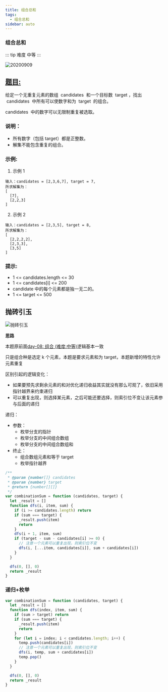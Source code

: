 ```yaml
---
title: 组合总和
tags:
  - 组合总和
sidebar: auto
---
```


### 组合总和

::: tip 难度
中等
:::

![20200909](http://qiniu.gaowenju.com/leecode/banner/20200909.jpg)

## [题目:](https://leetcode-cn.com/problems/combination-sum/)

给定一个无重复元素的数组  candidates  和一个目标数  target ，找出  candidates  中所有可以使数字和为  target  的组合。

candidates  中的数字可以无限制重复被选取。

### 说明：

- 所有数字（包括 target）都是正整数。
- 解集不能包含重复的组合。

### 示例:

1. 示例 1

```
输入：candidates = [2,3,6,7], target = 7,
所求解集为：
[
  [7],
  [2,2,3]
]
```

2. 示例 2

```
输入：candidates = [2,3,5], target = 8,
所求解集为：
[
  [2,2,2,2],
  [2,3,3],
  [3,5]
]
```

### 提示:

- 1 <= candidates.length <= 30
- 1 <= candidates[i] <= 200
- candidate 中的每个元素都是独一无二的。
- 1 <= target <= 500

## 抛砖引玉

![抛砖引玉](http://qiniu.gaowenju.com/leecode/20200909.png)

**思路**

本题原前面[day-08: 组合 (难度:中等)](./20200908.md)逻辑基本一致

只是组合种是选定 k 个元素，本题是要求元素和为 target，本题新增的特性允许元素重复

区别引起的逻辑变化：

- 如果要预先求剩余元素的和对优化递归收益其实就没有那么可观了，依旧采用指针越界来约束递归
- 可以重复出现，则选择某元素，之后可能还要选择，则索引位不变让该元素参与后面的递归

递归：

- 参数：
  - 枚举分支的指针
  - 枚举分支的中间组合数组
  - 枚举分支的中间组合数组和
- 终止：
  - 组合数组元素和等于 target
  - 枚举指针越界

```javascript
/**
 * @param {number[]} candidates
 * @param {number} target
 * @return {number[][]}
 */
var combinationSum = function (candidates, target) {
  let _result = []
  function dfs(i, item, sum) {
    if (i >= candidates.length) return
    if (sum === target) {
      _result.push(item)
      return
    }
    dfs(i + 1, item, sum)
    if (target - sum - candidates[i] >= 0) {
      // 注意一个元素可以重复出现，则索引位不变
      dfs(i, [...item, candidates[i]], sum + candidates[i])
    }
  }

  dfs(0, [], 0)
  return _result
}
```

### 递归+枚举

```javascript
var combinationSum = function (candidates, target) {
  let _result = []
  function dfs(index, item, sum) {
    if (sum > target) return
    if (sum === target) {
      _result.push(item)
      return
    }
    for (let i = index; i < candidates.length; i++) {
      temp.push(candidates[i])
      // 注意一个元素可以重复出现，则索引位不变
      dfs(i, temp, sum + candidates[i])
      temp.pop()
    }
  }

  dfs(0, [], 0)
  return _result
}
```
